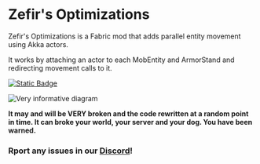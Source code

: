 # Zefir's Optimizations

Zefir's Optimizations is a Fabric mod that adds parallel entity movement using Akka actors.

It works by attaching an actor to each MobEntity and ArmorStand and redirecting movement calls to it.

[![Static Badge](https://img.shields.io/badge/discord-label?style=for-the-badge&logo=discord&logoColor=%23ffffff&labelColor=%237289da&color=%237289da&link=https%3A%2F%2Fdiscord.gg%2FrgT62cvHNQ)](https://discord.gg/4nZYz3a4KE)

![Very informative diagram](https://cdn.modrinth.com/data/cached_images/f160e41399f4e8bb3256d4af8d1a96678b49ccfe.png)

**It may and will be VERY broken and the code rewritten at a random point in time. It can broke your world, your server and your dog. You have been warned.**

### Rport any issues in our [Discord](https://discord.gg/4nZYz3a4KE)!
